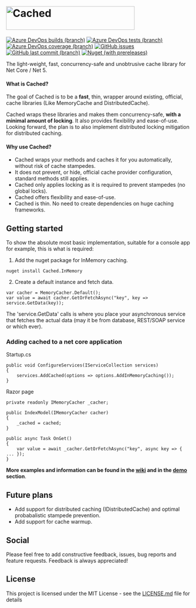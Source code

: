 # <img src="https://github.com/ryhled/cached/raw/master/logo.png?raw=true" alt="Cached" width="350" height="64">

[![Azure DevOps builds (branch)](https://img.shields.io/azure-devops/build/ryhled/79d73c90-2ec7-4406-b466-b14dd3a54f24/3/master?style=flat-square)](https://dev.azure.com/ryhled/Cached/_build?definitionId=3)
[![Azure DevOps tests (branch)](https://img.shields.io/azure-devops/tests/ryhled/cached/3/master?style=flat-square)](https://dev.azure.com/ryhled/Cached/_build?definitionId=3)
[![Azure DevOps coverage (branch)](https://img.shields.io/azure-devops/coverage/ryhled/cached/3/master?style=flat-square)](https://dev.azure.com/ryhled/Cached/_build?definitionId=3)
[![GitHub issues](https://img.shields.io/github/issues/ryhled/cached?style=flat-square)](https://github.com/ryhled/cached/issues)
[![GitHub last commit (branch)](https://img.shields.io/github/last-commit/ryhled/cached/master?style=flat-square)](https://github.com/ryhled/cached/commits/master)
[![Nuget (with prereleases)](https://img.shields.io/nuget/vpre/cached?color=informational&style=flat-square)](https://www.nuget.org/packages/Cached)


The light-weight, fast, concurrency-safe and unobtrusive cache library for Net Core / Net 5. 

#### What is Cached?

The goal of Cached is to be a **fast**, thin, wrapper around existing, official, cache libraries (Like MemoryCache and DistributedCache).

Cached wraps these libraries and makes them concurrency-safe, **with a minimal amount of locking**. It also provides flexibility and ease-of-use. Looking forward, the plan is to also implement distributed locking mitigation for distributed caching.

#### Why use Cached?

- Cached wraps your methods and caches it for you automatically, without risk of cache stampedes.
- It does not prevent, or hide, official cache provider configuration, standard methods still applies.
- Cached only applies locking as it is required to prevent stampedes (no global locks). 
- Cached offers flexibility and ease-of-use.
- Cached is thin. No need to create dependencies on huge caching frameworks.

## Getting started

To show the absolute most basic implementation, suitable for a console app for example, this is what is required:

1. Add the nuget package for InMemory caching.
```
nuget install Cached.InMemory
```

2. Create a default instance and fetch data.

```
var cacher = MemoryCacher.Default();
var value = await cacher.GetOrFetchAsync("key", key => service.GetData(key));
```

The 'service.GetData' calls is where you place your asynchronous service that fetches the actual data (may it be from database, REST/SOAP service or which ever).

### Adding cached to a net core application

Startup.cs

```
public void ConfigureServices(IServiceCollection services)
{
    services.AddCached(options => options.AddInMemoryCaching());
}
```

Razor page

```
private readonly IMemoryCacher _cacher;

public IndexModel(IMemoryCacher cacher)
{
    _cached = cached;
}

public async Task OnGet()
{
    var value = await _cacher.GetOrFetchAsync("key", async key => { ... });
}
```

**More examples and information can be found in the [wiki](https://github.com/ryhled/cached/wiki) and in the [demo](https://github.com/ryhled/cached/tree/master/demo/) section**.


## Future plans

* Add support for distributed caching (IDistributedCache) and optimal probabalistic stampede prevention.
* Add support for cache warmup.

## Social

Please feel free to add constructive feedback, issues, bug reports and feature requests. Feedback is always appreciated!

## License

This project is licensed under the MIT License - see the [LICENSE.md](LICENSE.md) file for details
